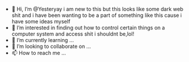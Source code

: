 - 👋 Hi, I’m @Yesteryay i am new to this but this looks like some dark web shit and i have been wanting to be a part of something like this cause i have some ideas myself
- 👀 I’m interested in finding out how to control certain things  on a computer system and access shit i shouldnt be,lol!
- 🌱 I’m currently learning ...
- 💞️ I’m looking to collaborate on ...
- 📫 How to reach me ...

<!---
Yesteryay/Yesteryay is a ✨ special ✨ repository because its `README.md` (this file) appears on your GitHub profile.
You can click the Preview link to take a look at your changes.
--->
